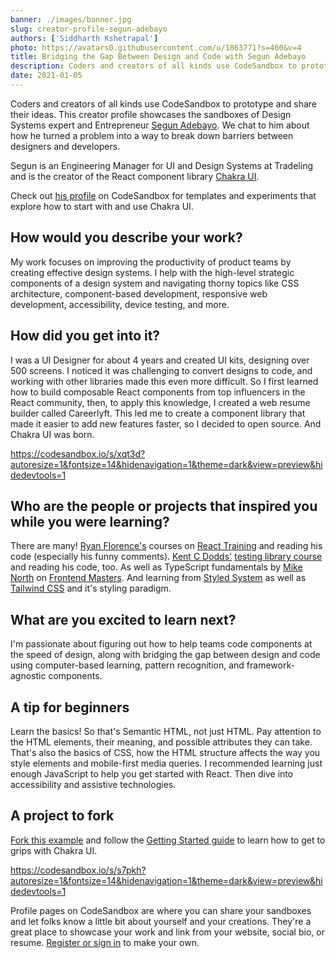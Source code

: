 ```yaml
---
banner: ./images/banner.jpg
slug: creator-profile-segun-adebayo
authors: ['Siddharth Kshetrapal']
photo: https://avatars0.githubusercontent.com/u/1863771?s=460&v=4
title: Bridging the Gap Between Design and Code with Segun Adebayo
description: Coders and creators of all kinds use CodeSandbox to prototype and share their ideas. This creator profile showcases the sandboxes of Design Systems expert and Entrepreneur Segun Adebayo. We chat to him about how he turned a problem into a way to break down barriers between designers and developers.
date: 2021-01-05
---
```


Coders and creators of all kinds use CodeSandbox to prototype and share their ideas. This creator profile showcases the sandboxes of Design Systems expert and Entrepreneur [Segun Adebayo](https://codesandbox.io/u/segunadebayo). We chat to him about how he turned a problem into a way to break down barriers between designers and developers.

Segun is an Engineering Manager for UI and Design Systems at Tradeling and is the creator of the React component library [Chakra UI](https://codesandbox.io/examples/package/@chakra-ui/core).

Check out [his profile](https://codesandbox.io/u/segunadebayo) on CodeSandbox for templates and experiments that explore how to start with and use Chakra UI.

## How would you describe your work?
My work focuses on improving the productivity of product teams by creating effective design systems. I help with the high-level strategic components of a design system and navigating thorny topics like CSS architecture, component-based development, responsive web development, accessibility, device testing, and more.

## How did you get into it?
I was a UI Designer for about 4 years and created UI kits, designing over 500 screens. I noticed it was challenging to convert designs to code, and working with other libraries made this even more difficult. So I first learned how to build composable React components from top influencers in the React community, then, to apply this knowledge, I created a web resume builder called Careerlyft. This led me to create a component library that made it easier to add new features faster, so I decided to open source. And Chakra UI was born.

https://codesandbox.io/s/xqt3d?autoresize=1&fontsize=14&hidenavigation=1&theme=dark&view=preview&hidedevtools=1

## Who are the people or projects that inspired you while you were learning?
There are many! [Ryan Florence's](https://codesandbox.io/u/ryanflorence) courses on [React Training](https://courses.reacttraining.com/) and reading his code (especially his funny comments). [Kent C Dodds'](https://codesandbox.io/u/kentcdodds) [testing library course](https://github.com/kentcdodds/react-testing-library-course) and reading his code, too. As well as TypeScript fundamentals by [Mike North](https://codesandbox.io/u/mike-north) on [Frontend Masters](https://frontendmasters.com/workshops/typescript/). And learning from [Styled System](https://codesandbox.io/examples/package/styled-system) as well as [Tailwind CSS](https://codesandbox.io/examples/package/tailwindcss) and it's styling paradigm.

## What are you excited to learn next?
I'm passionate about figuring out how to help teams code components at the speed of design, along with bridging the gap between design and code using computer-based learning, pattern recognition, and framework-agnostic components.

## A tip for beginners
Learn the basics! So that's Semantic HTML, not just HTML. Pay attention to the HTML elements, their meaning, and possible attributes they can take. That's also the basics of CSS, how the HTML structure affects the way you style elements and mobile-first media queries. I recommended learning just enough JavaScript to help you get started with React. Then dive into accessibility and assistive technologies.

## A project to fork
[Fork this example](https://codesandbox.io/s/s7pkh) and follow the [Getting Started guide](https://chakra-ui.com/docs/getting-started) to learn how to get to grips with Chakra UI.

https://codesandbox.io/s/s7pkh?autoresize=1&fontsize=14&hidenavigation=1&theme=dark&view=preview&hidedevtools=1

Profile pages on CodeSandbox are where you can share your sandboxes and let folks know a little bit about yourself and your creations. They're a great place to showcase your work and link from your website, social bio, or resume. [Register or sign in](https://codesandbox.io/signin) to make your own.
